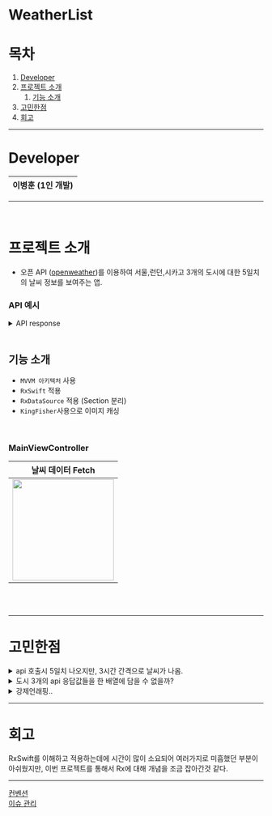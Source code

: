 # WeatherList


# 목차
  1. [Developer](#Developer)
  2. [프로젝트 소개](#프로젝트-소개)
     1. [기능 소개](#기능-소개)
  3. [고민한점](#고민한점) 
  4. [회고](#회고)
  
---


# Developer
|이병훈 (1인 개발)|
|:--:|

--- 
<br>

# 프로젝트 소개
- 오픈 API ([openweather](https://openweathermap.org/forecast5))를 이용하여 서울,런던,시카고 3개의 도시에 대한 5일치의 날씨 정보를 보여주는 앱.

### API 예시

<details>
<summary>API response</summary>
<div markdown="1">       

```json 
{
    "cod": "200",
    "message": 0,
    "cnt": 40,
    "list": [
    {
            "dt": 1663426800,
            "main": {
                "temp": 21.66,
                "feels_like": 22,
                "temp_min": 21.66,
                "temp_max": 21.66,
                "pressure": 1007,
                "sea_level": 1007,
                "grnd_level": 1001,
                "humidity": 81,
                "temp_kf": 0
            },
            "weather": [
                {
                    "id": 801,
                    "main": "Clouds",
                    "description": "few clouds",
                    "icon": "02n"
                }
            ],
            "clouds": {
                "all": 14
            },
            "wind": {
                "speed": 2.25,
                "deg": 59,
                "gust": 4.82
            },
            "visibility": 10000,
            "pop": 0,
            "sys": {
                "pod": "n"
            },
            "dt_txt": "2022-09-17 15:00:00"
        }
    ],
    "city": {
        "id": 1835848,
        "name": "Seoul",
        "coord": {
            "lat": 37.5683,
            "lon": 126.9778
        },
        "country": "KR",
        "population": 10349312,
        "timezone": 32400,
        "sunrise": 1663017118,
        "sunset": 1663062285
    }
}
```

</div>
</details>



<br>


## 기능 소개

- `MVVM 아키텍처` 사용
- `RxSwift` 적용
- `RxDataSource` 적용 (Section 분리)
- `KingFisher`사용으로 이미지 캐싱

<br>

### MainViewController

|날씨 데이터 Fetch|
|:--:|
|<img src = "https://i.imgur.com/viLa0L4.gif" width = "200">

<br>

<!-- # 고민한 부분

### 문제1

별표 버튼을 누를때마다 전체 컬렉션뷰 내부 전체 cell에 입력이 되는 상황
cell에 있는 별표 버튼을 index에 맞게 각각 눌리게 구현해야 했었음.

### 해결

cell 내부에서 `CellActionDelegate` 를 만들어준 후,
PhotoListVC에서 채택하여 `starButtonTapped` 메서드의 파라미터로`PhotoListCollectionViewCell`을 적용 -> collectionView.indexPath(for: cell)로 눌려지는 Index 파악

```swift
// PhotoListCollectionViewCell
protocol CellActionDelegate: AnyObject {
    
    func starButtonTapped(cell: PhotoListCollectionViewCell) { }
    
    
}

class PhotoListCollectionViewCell: UICollectionViewCell { 
    
    weak var cellDelegate: CellActionDelegate?

    //...
    
    @objc func starTapped() {
        cellDelegate?.starButtonTapped(cell: self)
    }
    
}
```

```swift
// PhotoListViewController
func collectionView(
        _ collectionView: UICollectionView,
        cellForItemAt indexPath: IndexPath
    ) -> UICollectionViewCell { 
    // ... 
    
    cell.cellDelegate = self
    
}

extension PhotoListViewController: CellActionDelegate {
    
    func starButtonTapped(cell: PhotoListCollectionViewCell) {
     guard let indexPath = collectionView.indexPath(for: cell) else { return }       
    // ...
    }
}
```

### 문제2
CollectionViewCell에서 cornerRadius를 지정해도 반응이 없음.

### 해결

`clipsToBounds = true` 를 이용해 해결

```swift
clipsToBounds = true // subView가 view의 경계를 넘어갈 시 잘림.
clipsToBounds = false // 경계를 넘어가도 잘리지 않음
```

### 배운점

subView에 아무리 cornerRadius를 줘봤자 상위 view에서 설정이 되어있지 않으면 반응이없다.
 -->


<br>


---
# 고민한점

<details>
<summary>api 호출시 5일치 나오지만, 3시간 간격으로 날씨가 나옴.</summary>
<div markdown="1">       

### 문제

도시 1개당 3시간 간격으로 5일치 총 40개의 날씨 데이터가 불러와짐.
    
- 사용했던 api 
    ```
    api.openweathermap.org/data/2.5/forecast?q={city name}&appid={API key}
    ```
    
### 해결

`filter` 메서드를 활용하여 `09:00:00` 시간을 포함한 배열들만 반환하여 날짜별로 가져오게 구현.
</div>
</details>
    
<details>
<summary>도시 3개의 api 응답값들을 한 배열에 담을 수 없을까?</summary>
<div markdown="1">       

### 문제 

api 호출시 request 할 수 있는 도시는 하나,
총 세번을 호출해야 하고, 각각의 응답값들을 하나로 묶어줘야 하는 상황

### 해결
    
빈배열을 만들어놓고 각 응답값들을 생성한 빈배열에 넣어줌.
    
```swift
func fetchWeather(with city: [String]) -> Observable<[WeatherResponse]> {
        return Observable.create { observer -> Disposable in
            var results: [WeatherResponse] = [] // 1. 빈 배열 생성
            
            city.forEach { city in  // 2. 파라미터로 받아오는 도시들을 반복문으로 3번 호출
                let urlString = "https://api.openweathermap.org/data/2.5/forecast?q=\(city)&appid=\(Bundle.main.apiKey)&units=metric"

                if let url = URL(string: urlString) {
                    AF.request(
                        url,
                        method: .get,
                        encoding: JSONEncoding.default
                    ).responseDecodable(of: WeatherResponse.self) { response in
                        if response.error != nil {
                            observer.onError(response.error ?? NetworkError.invalidResponse)
                        }
                        if var weathersResponse = response.value {
                            weathersResponse.list =  weathersResponse.list?
                                .filter { $0.date.contains("09:00:00") }
                            results.append(weathersResponse) // 3. 응답값 results에 넣어주기
                        }
                    }
                }
            }
            
            DispatchQueue.main.asyncAfter(deadline: .now() + 3) {
                observer.onNext(results)
                observer.onCompleted()
            }
            return Disposables.create()
        }
    }
```

(개인적으로 아쉬운 부분)
시간이 부족해서 일단 구현은 했지만 Rx로 구현할 수 있는 방법이 있지 않을까 싶다. 추후 찾아보고 업데이트 해야겠다.
    




</div>
</details>
    
<details>
<summary>강제언래핑..</summary>
<div markdown="1">       

### 문제 

시간이 부족해 일단 강제언래핑을 했는데, 존재 자체가 문제다.. 값이 없을경우 앱이 꺼져버리기 때문에 위험하다.
이건 바로 리팩토링 들어가야겠다.
    
```swift
// MainViewController
    
private func fetchWeathers() {
        viewModel.fetchWeathers()
            .subscribe(onNext: { [weak self] weatherRes in
                guard let self = self else { fatalError("Failed data fetch") }
                // 문제의 부분..
                let sections = [
                    SectionOfWeatherResponse(header: weatherRes[0].city!.name,
                                             items: weatherRes[0].list!),
                    SectionOfWeatherResponse(header: weatherRes[1].city!.name,
                                             items: weatherRes[1].list!),
                    SectionOfWeatherResponse(header: weatherRes[2].city!.name,
                                             items: weatherRes[2].list!)
                ]
                
                self.weatherResponse.accept(sections)
                self.dataSource.titleForHeaderInSection = { dataSource, index in
                    return dataSource.sectionModels[index].header
                }
                
                self.bind()
            }).disposed(by: disposeBag)
    }
```
    
### 해결

해결 후 업데이트 바로 해야겠다.


</div>
</details>


<!-- <details>
<summary>여기를 눌러주세요</summary>
<div markdown="1">       

😎숨겨진 내용😎

</div>
</details> -->



----




# 회고

RxSwift를 이해하고 적용하는데에 시간이 많이 소요되어 여러가지로 미흡했던 부분이 아쉬웠지만, 이번 프로젝트를 통해서 Rx에 대해 개념을 조금 잡아간것 같다.


----

[컨벤션](https://github.com/Bhoon-coding/WeatherList/wiki) <br>
[이슈 관리](https://github.com/Bhoon-coding/WeatherList/issues?q=is%3Aissue+is%3Aclosed)
